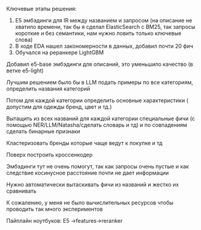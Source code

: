 Ключевые этапы решения:
1. E5 эмбэдинги для IR между названием и запросом (на описание не хватило времени, так бы я сделал ElasticSearch с BM25, так запросы короткие и без семантики, нам нужно ловить только ключевые слова)
2. В ходе EDA нашел закономерности в данных, добавил почти 20 фич
3. Обучался на реранкере LightGBM

Добавил e5-base эмбэдинги для описаний, это уменьшило качество (в ветке e5-light)

Лучшим решением было бы в LLM подать примеры по все категориям, определить названия категорий

Потом для каждой категории определить основные характеристики ( допустим для одежды бренд, цвет и тд.)

Вытащить из всех названий для каждой категории специальные фичи (с помощью NER/LLM/Natasha/сделать словарь и тд) и по совпадениям сделать бинарные признаки

Кластеризовать бренды которые чаще ведут к покупке и тд

Поверх построить кроссенкодер

Эмбэдинги тут не очень помогут, так как запросы очень пустые и как следствие косинусное расстояние почти не дает информации

Нужно автоматически вытаскивать фичи из названий и жестко их сравнивать

К сожалению, у меня не было вычислительных ресурсов чтобы проводить так много экспериментов


Пайплайн  ноутбуков: E5 ->features->reranker
